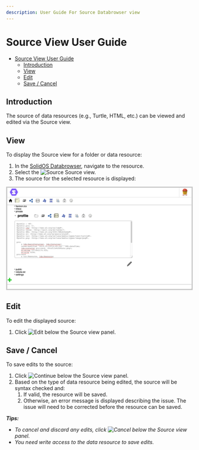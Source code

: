 ```yaml
---
description: User Guide For Source Databrowser view
---
```


# Source View User Guide

- [Source View User Guide](#source-view-user-guide)
  - [Introduction](#introduction)
  - [View](#view)
  - [Edit](#edit)
  - [Save / Cancel](#save--cancel)

## Introduction
The source of data resources (e.g., Turtle, HTML, etc.) can be viewed and edited via the Source view. 

## View
To display the Source view for a folder or data resource:
1. In the [SolidOS Databrowser](./../../README.md), navigate to the resource.
2. Select the <img src="https://solidos.github.io/solid-ui/src/icons/noun_109873.svg" alt="Source" width="16" > Source view.
3. The source for the selected resource is displayed:

<img src="Source_View.png" alt="Source" width="1024" style="border: 1; border-style:solid; border-color: rgb(200,200,200)">

## Edit
To edit the displayed source:
1. Click <img src="https://solidos.github.io/solid-ui/src/icons/noun_253504.svg" alt="Edit" width="16"> below the Source view panel.

## Save / Cancel
To save edits to the source:
1. Click <img src="https://solidos.github.io/solid-ui/src/icons/noun_1180158.svg" alt="Continue" width="16"> below the Source view panel.
2. Based on the type of data resource being edited, the source will be syntax checked and: 
    1. If valid, the resource will be saved. 
    2. Otherwise, an error message is displayed describing the issue. The issue will need to be corrected before the resource can be saved.

_**Tips:**_
* _To cancel and discard any edits, click <img src="https://solidos.github.io/solid-ui/src/icons/noun_1180156.svg" alt="Cancel" width="16"> below the Source view panel._
* _You need write access to the data resource to save edits._